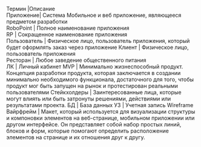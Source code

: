 Термин |Описание                                                                                                    
Приложение| Система	Мобильное и веб приложение, являющееся предметом разработки                                                
RoboPoint | Полное наименование приложения                                                                              
RP	| Сокращенное наименование приложения                                                                        
Пользователь	| Физическое лицо, пользователь приложения, который будет оформлять заказ через приложение
Клиент  | 	Физическое лицо, пользователь приложения                                                                        
Ресторан  |	Любое заведение общественного питания                                                                                                                    
ЛК	| Личный кабинет
MVP	| Минимально жизнеспособный продукт. Концепция разработки продукта, которая заключается в создании минимально необходимого функционала, достаточного для того, чтобы продукт мог быть запущен на рынок и протестирован реальными пользователями
Стейкхолдеры	| Заинтересованные лица, которые могут влиять или быть затронуты решениями, действиями или результатами проекта. 
БД	| База данных
УЗ	| Учетная запись
Wireframe Вайрфрейм	| Макет, который используется для визуализации структуры и компоновки элементов на веб-странице, мобильном приложении или другом интерфейсе. Он представляет собой набор простых линий, блоков и форм, которые помогают определить расположение элементов на странице и их отношения друг к другу.